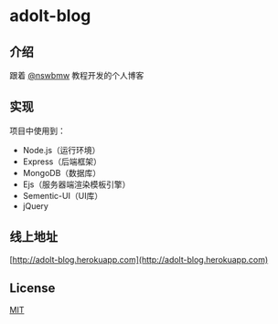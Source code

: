 # adolt-blog

## 介绍

跟着 [@nswbmw](https://github.com/nswbmw) 教程开发的个人博客

## 实现

项目中使用到：
- Node.js（运行环境）
- Express（后端框架）
- MongoDB（数据库）
- Ejs（服务器端渲染模板引擎）
- Sementic-UI（UI库）
- jQuery

## 线上地址

[http://adolt-blog.herokuapp.com](http://adolt-blog.herokuapp.com)

## License
[MIT](https://github.com/babel/babel/blob/master/LICENSE)
